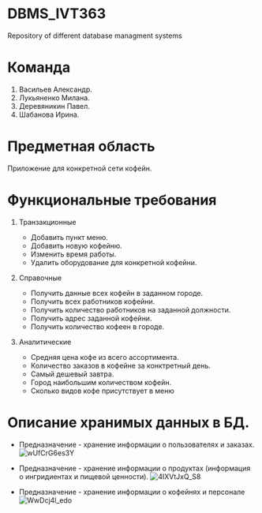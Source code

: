 # DBMS_IVT363
Repository of different database managment systems

# Команда
1. Васильев Александр.
2. Лукьяненко Милана.
3. Деревяникин Павел.
4. Шабанова Ирина.

# Предметная область
Приложение для конкретной сети кофейн.

# Функциональные требования
1. Транзакционные
   - Добавить пункт меню.
   - Добавить новую кофейню.
   - Изменить время работы.
   - Удалить оборудование для конкретной кофейни.

2. Справочные
   - Получить данные всех кофейн в заданном городе.
   - Получить всех работников кофейни.
   - Получить количество работников на заданной должности.
   - Получить адрес заданной кофейни.
   - Получить количество кофеен в городе.
   
3. Аналитические
   - Средняя цена кофе из всего ассортимента.
   - Количество заказов в кофейне за конктретный день.
   - Самый дешевый завтра.
   - Город наибольшим количеством кофейн.
   - Сколько видов кофе присутствует в меню


# Описание хранимых данных в БД.
  - Предназначение - хранение информации о пользователях и заказах.
  ![wUfCrG6es3Y](https://user-images.githubusercontent.com/57771719/111890010-ad74b880-89f6-11eb-8be9-03afb0e4dbdb.jpg)
  
  - Предназначение - хранение информации о продуктах (информация о ингридиентах и пищевой ценности).
  ![4IXVtJxQ_S8](https://user-images.githubusercontent.com/57771719/111890012-b1083f80-89f6-11eb-8638-b67668caaed8.jpg)
  
  - Предназначение - хранение информации о кофейнях и персонале
  ![WwDcj4l_edo](https://user-images.githubusercontent.com/57771719/111890013-b5345d00-89f6-11eb-8e38-44c63ed9ac84.jpg)
